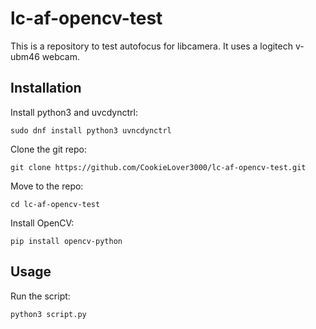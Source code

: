 # lc-af-opencv-test

This is a repository to test autofocus for libcamera. It uses a logitech v-ubm46 webcam.

## Installation

Install python3 and uvcdynctrl:

`sudo dnf install python3 uvncdynctrl`

Clone the git repo:

`git clone https://github.com/CookieLover3000/lc-af-opencv-test.git`

Move to the repo:

`cd lc-af-opencv-test`

Install OpenCV:

`pip install opencv-python`

## Usage

Run the script:

`python3 script.py`
